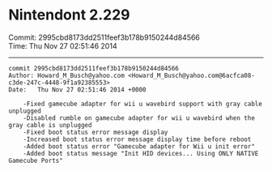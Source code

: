 # Nintendont 2.229
Commit: 2995cbd8173dd2511feef3b178b9150244d84566  
Time: Thu Nov 27 02:51:46 2014   

-----

```
commit 2995cbd8173dd2511feef3b178b9150244d84566
Author: Howard_M_Busch@yahoo.com <Howard_M_Busch@yahoo.com@6acfca08-c3de-247c-4448-9f1a92385553>
Date:   Thu Nov 27 02:51:46 2014 +0000

    -Fixed gamecube adapter for wii u wavebird support with gray cable unplugged
    -Disabled rumble on gamecube adapter for wii u wavebird when the gray cable is unplugged
    -Fixed boot status error message display
    -Increased boot status error message display time before reboot
    -Added boot status error "Gamecube adapter for Wii u init error"
    -Added boot status message "Init HID devices... Using ONLY NATIVE Gamecube Ports"
```
